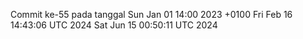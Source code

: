 Commit ke-55 pada tanggal Sun Jan 01 14:00 2023 +0100
Fri Feb 16 14:43:06 UTC 2024
Sat Jun 15 00:50:11 UTC 2024
